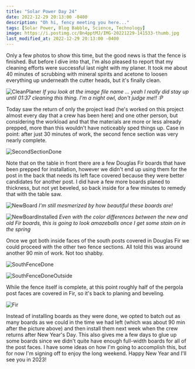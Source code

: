 ```yaml
---
title: "Solar Power Day 24"
date: 2022-12-29 20:13:00 -0400
description: "Oh hi, fency meeting you here..."
tags: [Solar Power, Blog Babble, Science, Technology]
image: https://i.postimg.cc/Bn4pptMJ/IMG-20221229-141533-thumb.jpg
last_modified_at: 2022-12-29 20:13:00 -0400
---
```


Only a few photos to show this time, but the good news is that the fence is finished.  But before I dive into that, I'm also pleased to report that my cleaning efforts were successful last night with my planer.  It took me about 40 minutes of scrubbing with mineral spirits and acetone to loosen everything up underneath the cutter heads, but it's finally clean.

![CleanPlaner](https://i.postimg.cc/jqnvMHX6/IMG_20221229_013740.jpg)
*<i>If you look at the image file name ... yeah I really did stay up until 01:37 cleaning this thing.  I'm a night owl, don't judge me!! :P</i>*

Today saw the return of only the project lead (he's worked on this project almost every day that a crew has been here) and one other person, but considering the workload and that the materials are more or less already prepped, more than this wouldn't have noticeably sped things up.  Case in point: after just 30 minutes of work, the second fence section was very nearly complete.

![SecondSectionDone](https://i.postimg.cc/QdhbNRrS/IMG_20221229_092814.jpg)

Note that on the table in front there are a few Douglas Fir boards that have been prepped for installation, however we didn't end up using them for the post in the back that needs its left face covered because they were better candidates for another post.  I did have a few more boards planed to thickness, but not yet beveled, so back inside for a few minutes to remedy that with the table saw.

![NewBoard](https://i.postimg.cc/zXm76yts/IMG_20221229_102336.jpg)
*<i>I'm still mesmerized by how beautiful these boards are!</i>*

![NewBoardInstalled](https://i.postimg.cc/ZKrHSJXC/IMG_20221229_112008.jpg)
*<i>Even with the color differences between the new and old Fir boards, this is going to look amazeballs once I get some stain on in the spring</i>*

Once we got both inside faces of the south posts covered in Douglas Fir we could proceed with the other two fence sections.  All told this was around another 90 min of work.  Not too shabby.

![SouthFenceDone](https://i.postimg.cc/kgsy2fJC/IMG_20221229_141458.jpg)

![SouthFenceDoneOutside](https://i.postimg.cc/VNNWnnvC/IMG_20221229_141533.jpg)

While the fence itself is complete, at this point roughly half of the pergola post faces are covered in Fir, so it's back to planing and beveling.

![Fir](https://i.postimg.cc/ZqDFcnvD/IMG_20221229_145252.jpg)

Instead of installing boards as they were done, we opted to batch out as many boards as we could in the time we had left (which was about 90 min after the picture above) and then install them next week when the crew returns after New Year's Day.  This also gives me a few days to glue up some boards since we didn't quite have enough full-width boards for all of the post faces.  I have some ideas on how I'm going to accomplish this, but for now I'm signing off to enjoy the long weekend.  Happy New Year and I'll see you in 2023!